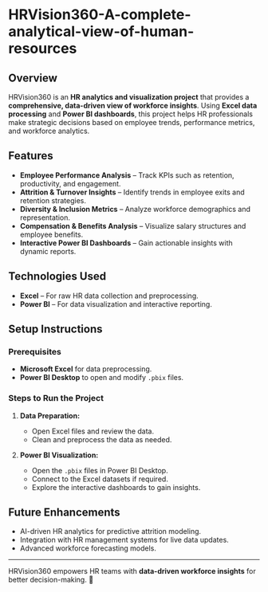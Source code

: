 # HRVision360-A-complete-analytical-view-of-human-resources

## Overview
HRVision360 is an **HR analytics and visualization project** that provides a **comprehensive, data-driven view of workforce insights**. Using **Excel data processing** and **Power BI dashboards**, this project helps HR professionals make strategic decisions based on employee trends, performance metrics, and workforce analytics.

## Features
- **Employee Performance Analysis** – Track KPIs such as retention, productivity, and engagement.
- **Attrition & Turnover Insights** – Identify trends in employee exits and retention strategies.
- **Diversity & Inclusion Metrics** – Analyze workforce demographics and representation.
- **Compensation & Benefits Analysis** – Visualize salary structures and employee benefits.
- **Interactive Power BI Dashboards** – Gain actionable insights with dynamic reports.

## Technologies Used
- **Excel** – For raw HR data collection and preprocessing.
- **Power BI** – For data visualization and interactive reporting.


## Setup Instructions
### Prerequisites
- **Microsoft Excel** for data preprocessing.
- **Power BI Desktop** to open and modify `.pbix` files.

### Steps to Run the Project
1. **Data Preparation:**
   - Open Excel files and review the data.
   - Clean and preprocess the data as needed.

2. **Power BI Visualization:**
   - Open the `.pbix` files in Power BI Desktop.
   - Connect to the Excel datasets if required.
   - Explore the interactive dashboards to gain insights.

## Future Enhancements
- AI-driven HR analytics for predictive attrition modeling.
- Integration with HR management systems for live data updates.
- Advanced workforce forecasting models.


---
HRVision360 empowers HR teams with **data-driven workforce insights** for better decision-making. 🚀

